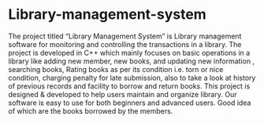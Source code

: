 # Library-management-system
The project titled “Library Management System” is Library management software for monitoring and controlling the transactions in a library. The project is developed in C++ which mainly focuses on basic operations in a library like adding new member, new books, and updating new information , searching books, Rating books as per its condition i.e. torn or nice condition, charging penalty for late submission, also to take a look at history of previous records and facility to borrow and return books. This project is designed & developed to help users maintain and organize library. Our software is easy to use for both beginners and advanced users. Good idea of which are the books borrowed by the members. 
